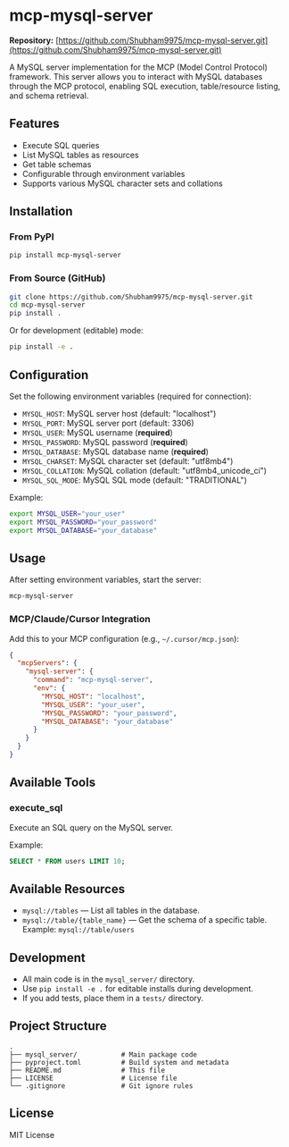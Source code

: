 # mcp-mysql-server

**Repository:** [https://github.com/Shubham9975/mcp-mysql-server.git](https://github.com/Shubham9975/mcp-mysql-server.git)

A MySQL server implementation for the MCP (Model Control Protocol) framework. This server allows you to interact with MySQL databases through the MCP protocol, enabling SQL execution, table/resource listing, and schema retrieval.

## Features

- Execute SQL queries
- List MySQL tables as resources
- Get table schemas
- Configurable through environment variables
- Supports various MySQL character sets and collations

## Installation

### From PyPI

```bash
pip install mcp-mysql-server
```

### From Source (GitHub)

```bash
git clone https://github.com/Shubham9975/mcp-mysql-server.git
cd mcp-mysql-server
pip install .
```
Or for development (editable) mode:
```bash
pip install -e .
```

## Configuration

Set the following environment variables (required for connection):

- `MYSQL_HOST`: MySQL server host (default: "localhost")
- `MYSQL_PORT`: MySQL server port (default: 3306)
- `MYSQL_USER`: MySQL username (**required**)
- `MYSQL_PASSWORD`: MySQL password (**required**)
- `MYSQL_DATABASE`: MySQL database name (**required**)
- `MYSQL_CHARSET`: MySQL character set (default: "utf8mb4")
- `MYSQL_COLLATION`: MySQL collation (default: "utf8mb4_unicode_ci")
- `MYSQL_SQL_MODE`: MySQL SQL mode (default: "TRADITIONAL")

Example:
```bash
export MYSQL_USER="your_user"
export MYSQL_PASSWORD="your_password"
export MYSQL_DATABASE="your_database"
```

## Usage

After setting environment variables, start the server:

```bash
mcp-mysql-server
```

### MCP/Claude/Cursor Integration

Add this to your MCP configuration (e.g., `~/.cursor/mcp.json`):

```json
{
  "mcpServers": {
    "mysql-server": {
      "command": "mcp-mysql-server",
      "env": {
        "MYSQL_HOST": "localhost",
        "MYSQL_USER": "your_user",
        "MYSQL_PASSWORD": "your_password",
        "MYSQL_DATABASE": "your_database"
      }
    }
  }
}
```

## Available Tools

### execute_sql

Execute an SQL query on the MySQL server.

Example:
```sql
SELECT * FROM users LIMIT 10;
```

## Available Resources

- `mysql://tables` — List all tables in the database.
- `mysql://table/{table_name}` — Get the schema of a specific table. Example: `mysql://table/users`

## Development

- All main code is in the `mysql_server/` directory.
- Use `pip install -e .` for editable installs during development.
- If you add tests, place them in a `tests/` directory.

## Project Structure

```
.
├── mysql_server/           # Main package code
├── pyproject.toml          # Build system and metadata
├── README.md               # This file
├── LICENSE                 # License file
└── .gitignore              # Git ignore rules
```

## License

MIT License
